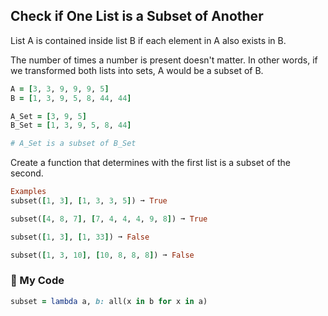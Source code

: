 ## Check if One List is a Subset of Another

List A is contained inside list B if each element in A also exists in B.

The number of times a number is present doesn't matter. In other words, if we transformed both lists into sets, A would be a subset of B.
```ruby
A = [3, 3, 9, 9, 9, 5]
B = [1, 3, 9, 5, 8, 44, 44]

A_Set = [3, 9, 5]
B_Set = [1, 3, 9, 5, 8, 44]

# A_Set is a subset of B_Set
```
Create a function that determines with the first list is a subset of the second.
```ruby
Examples
subset([1, 3], [1, 3, 3, 5]) ➞ True

subset([4, 8, 7], [7, 4, 4, 4, 9, 8]) ➞ True

subset([1, 3], [1, 33]) ➞ False

subset([1, 3, 10], [10, 8, 8, 8]) ➞ False
```
### :gem: My Code
```ruby
subset = lambda a, b: all(x in b for x in a)
```

